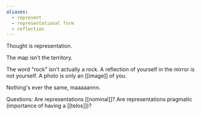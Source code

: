 ```yaml
---
aliases:
  - represent
  - representational form
  - reflection
---
```

Thought is representation.

The map isn't the territory.

The word "rock" isn't actually a rock. A reflection of yourself in the mirror is not yourself. A photo is only an [[image]] of you.

Nothing's ever the same, maaaaannn.

Questions:
Are representations [[nominal]]?
Are representations pragmatic (importance of having a [[telos]])?